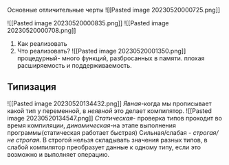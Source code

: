 Основные отличительные черты
![[Pasted image 20230520000725.png]]

![[Pasted image 20230520000835.png]]
![[Pasted image 20230520000708.png]]
1) Как реализовать
2) Что реализовать?
![[Pasted image 20230520001350.png]]
процедурный- много функций, разбросанных в памяти. плохая расширяемость и поддерживаемость.

## Типизация
![[Pasted image 20230520134432.png]]
_Явная_-когда мы прописывает какой тип у переменной, в _неявной_ это делает компилятор.
![[Pasted image 20230520134547.png]]
_Статическая_- проверка типов проходит во время компиляции, _динамическая_-на этапе выполнения программы(статическая работает быстрая)
Сильная/слабая - _строгая/не строгая_. В строгой нельзя складывать значения разных типов, в слабой компилятор преобразует данные к одному типу, если это возможно и выполняет операцию.


